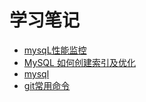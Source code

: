 # 学习笔记

- [mysqL性能监控](mysql.md)
- [MySQL 如何创建索引及优化](MySQL如何创建索引及优化.md)
- [mysql](mysql.md)
-  [git常用命令](git常用命令.md)

